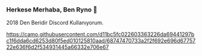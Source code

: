 ### Herkese Merhaba, Ben Ryno 🤙

2018 Den Beridir Discord Kullanıyorum.

https://camo.githubusercontent.com/d11bc5fc022603363226da69441297bc1f6dda6cd6253d80f5ed010125810aad/68747470733a2f2f692e696d6775722e636f6d2f534931445a66332e706e67 
